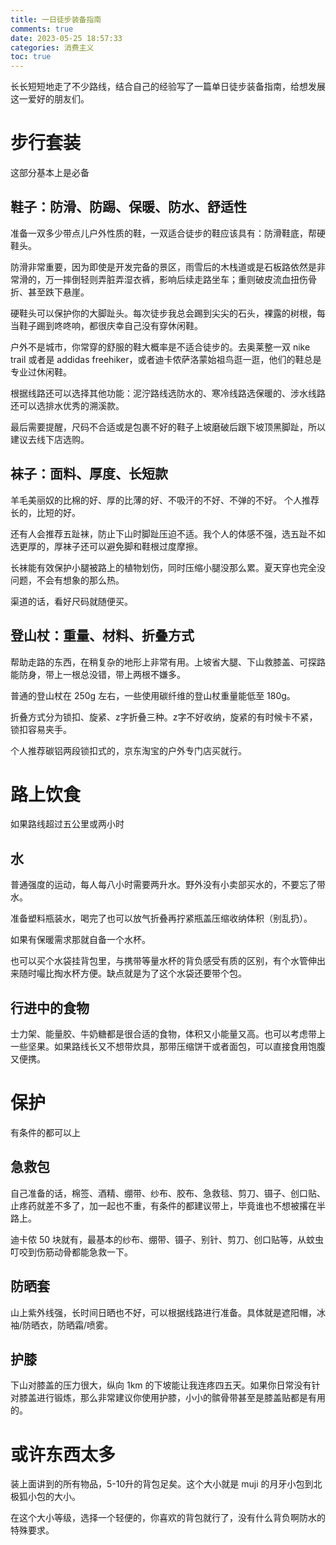 ```yaml
---
title: 一日徒步装备指南
comments: true
date: 2023-05-25 18:57:33
categories: 消费主义
toc: true
---
```


长长短短地走了不少路线，结合自己的经验写了一篇单日徒步装备指南，给想发展这一爱好的朋友们。

# 步行套装

这部分基本上是必备

## 鞋子：防滑、防踢、保暖、防水、舒适性

准备一双多少带点儿户外性质的鞋，一双适合徒步的鞋应该具有：防滑鞋底，帮硬鞋头。

防滑非常重要，因为即使是开发完备的景区，雨雪后的木栈道或是石板路依然是非常滑的，万一摔倒轻则弄脏弄湿衣裤，影响后续走路坐车；重则破皮流血扭伤骨折、甚至跌下悬崖。

硬鞋头可以保护你的大脚趾头。每次徒步我总会踢到尖尖的石头，裸露的树根，每当鞋子踢到咚咚响，都很庆幸自己没有穿休闲鞋。

户外不是城市，你常穿的舒服的鞋大概率是不适合徒步的。去奥莱整一双 nike trail 或者是 addidas freehiker，或者迪卡侬萨洛蒙始祖鸟逛一逛，他们的鞋总是专业过休闲鞋。

根据线路还可以选择其他功能：泥泞路线选防水的、寒冷线路选保暖的、涉水线路还可以选排水优秀的溯溪款。

最后需要提醒，尺码不合适或是包裹不好的鞋子上坡磨破后跟下坡顶黑脚趾，所以建议去线下店选购。

## 袜子：面料、厚度、长短款

羊毛美丽奴的比棉的好、厚的比薄的好、不吸汗的不好、不弹的不好。
个人推荐长的，比短的好。

还有人会推荐五趾袜，防止下山时脚趾压迫不适。我个人的体感不强，选五趾不如选更厚的，厚袜子还可以避免脚和鞋根过度摩擦。

长袜能有效保护小腿被路上的植物划伤，同时压缩小腿没那么累。夏天穿也完全没问题，不会有想象的那么热。

渠道的话，看好尺码就随便买。


## 登山杖：重量、材料、折叠方式

帮助走路的东西，在稍复杂的地形上非常有用。上坡省大腿、下山救膝盖、可探路能防身，带上一根总没错，带上两根不嫌多。

普通的登山杖在 250g 左右，一些使用碳纤维的登山杖重量能低至 180g。

折叠方式分为锁扣、旋紧、z字折叠三种。z字不好收纳，旋紧的有时候卡不紧，锁扣容易夹手。

个人推荐碳铝两段锁扣式的，京东淘宝的户外专门店买就行。

# 路上饮食

如果路线超过五公里或两小时

## 水

普通强度的运动，每人每八小时需要两升水。野外没有小卖部买水的，不要忘了带水。

准备塑料瓶装水，喝完了也可以放气折叠再拧紧瓶盖压缩收纳体积（别乱扔）。

如果有保暖需求那就自备一个水杯。

也可以买个水袋挂背包里，与携带等量水杯的背负感受有质的区别，有个水管伸出来随时嘬比掏水杯方便。缺点就是为了这个水袋还要带个包。

## 行进中的食物

士力架、能量胶、牛奶糖都是很合适的食物，体积又小能量又高。也可以考虑带上一些坚果。如果路线长又不想带炊具，那带压缩饼干或者面包，可以直接食用饱腹又便携。

# 保护

有条件的都可以上

## 急救包

自己准备的话，棉签、酒精、绷带、纱布、胶布、急救毯、剪刀、镊子、创口贴、止疼药就差不多了，加一起也不重，有条件的都建议带上，毕竟谁也不想被撂在半路上。

迪卡侬 50 块就有，最基本的纱布、绷带、镊子、别针、剪刀、创口贴等，从蚊虫叮咬到伤筋动骨都能急救一下。

## 防晒套

山上紫外线强，长时间日晒也不好，可以根据线路进行准备。具体就是遮阳帽，冰袖/防晒衣，防晒霜/喷雾。

## 护膝

下山对膝盖的压力很大，纵向 1km 的下坡能让我连疼四五天。如果你日常没有针对膝盖进行锻炼，那么非常建议你使用护膝，小小的髌骨带甚至是膝盖贴都是有用的。

# 或许东西太多

装上面讲到的所有物品，5-10升的背包足矣。这个大小就是 muji 的月牙小包到北极狐小包的大小。

在这个大小等级，选择一个轻便的，你喜欢的背包就行了，没有什么背负啊防水的特殊要求。
